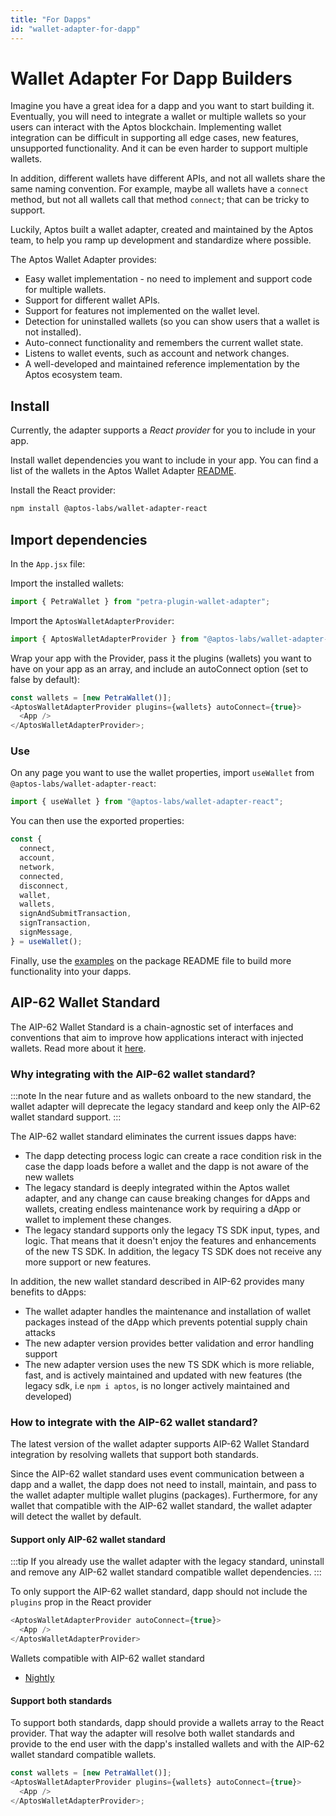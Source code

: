 ```yaml
---
title: "For Dapps"
id: "wallet-adapter-for-dapp"
---
```


# Wallet Adapter For Dapp Builders

Imagine you have a great idea for a dapp and you want to start building it. Eventually, you will need to integrate a wallet or multiple wallets so your users can interact with the Aptos blockchain.
Implementing wallet integration can be difficult in supporting all edge cases, new features, unsupported functionality. And it can be even harder to support multiple wallets.

In addition, different wallets have different APIs, and not all wallets share the same naming convention. For example, maybe all wallets have a `connect` method, but not all wallets call that method `connect`; that can be tricky to support.

Luckily, Aptos built a wallet adapter, created and maintained by the Aptos team, to help you ramp up development and standardize where possible.

The Aptos Wallet Adapter provides:

- Easy wallet implementation - no need to implement and support code for multiple wallets.
- Support for different wallet APIs.
- Support for features not implemented on the wallet level.
- Detection for uninstalled wallets (so you can show users that a wallet is not installed).
- Auto-connect functionality and remembers the current wallet state.
- Listens to wallet events, such as account and network changes.
- A well-developed and maintained reference implementation by the Aptos ecosystem team.

## Install

Currently, the adapter supports a _React provider_ for you to include in your app.

Install wallet dependencies you want to include in your app. You can find a list of the wallets in the Aptos Wallet Adapter [README](https://github.com/aptos-labs/aptos-wallet-adapter#supported-wallet-packages).

Install the React provider:

```bash
npm install @aptos-labs/wallet-adapter-react
```

## Import dependencies

In the `App.jsx` file:

Import the installed wallets:

```js
import { PetraWallet } from "petra-plugin-wallet-adapter";
```

Import the `AptosWalletAdapterProvider`:

```js
import { AptosWalletAdapterProvider } from "@aptos-labs/wallet-adapter-react";
```

Wrap your app with the Provider, pass it the plugins (wallets) you want to have on your app as an array, and include an autoConnect option (set to false by default):

```js
const wallets = [new PetraWallet()];
<AptosWalletAdapterProvider plugins={wallets} autoConnect={true}>
  <App />
</AptosWalletAdapterProvider>;
```

### Use

On any page you want to use the wallet properties, import `useWallet` from `@aptos-labs/wallet-adapter-react`:

```js
import { useWallet } from "@aptos-labs/wallet-adapter-react";
```

You can then use the exported properties:

```js
const {
  connect,
  account,
  network,
  connected,
  disconnect,
  wallet,
  wallets,
  signAndSubmitTransaction,
  signTransaction,
  signMessage,
} = useWallet();
```

Finally, use the [examples](https://github.com/aptos-labs/aptos-wallet-adapter/tree/main/packages/wallet-adapter-react#examples) on the package README file to build more functionality into your dapps.

## AIP-62 Wallet Standard

The AIP-62 Wallet Standard is a chain-agnostic set of interfaces and conventions that aim to improve how applications interact with injected wallets. Read more about it [here](https://github.com/aptos-foundation/AIPs/blob/main/aips/aip-62.md).

### Why integrating with the AIP-62 wallet standard?

:::note
In the near future and as wallets onboard to the new standard, the wallet adapter will deprecate the legacy standard and keep only the AIP-62 wallet standard support.
:::

The AIP-62 wallet standard eliminates the current issues dapps have:

- The dapp detecting process logic can create a race condition risk in the case the dapp loads before a wallet and the dapp is not aware of the new wallets
- The legacy standard is deeply integrated within the Aptos wallet adapter, and any change can cause breaking changes for dApps and wallets, creating endless maintenance work by requiring a dApp or wallet to implement these changes.
- The legacy standard supports only the legacy TS SDK input, types, and logic. That means that it doesn't enjoy the features and enhancements of the new TS SDK. In addition, the legacy TS SDK does not receive any more support or new features.

In addition, the new wallet standard described in AIP-62 provides many benefits to dApps:

- The wallet adapter handles the maintenance and installation of wallet packages instead of the dApp which prevents potential supply chain attacks
- The new adapter version provides better validation and error handling support
- The new adapter version uses the new TS SDK which is more reliable, fast, and is actively maintained and updated with new features (the legacy sdk, i.e `npm i aptos`, is no longer actively maintained and developed)

### How to integrate with the AIP-62 wallet standard?

The latest version of the wallet adapter supports AIP-62 Wallet Standard integration by resolving wallets that support both standards.

Since the AIP-62 wallet standard uses event communication between a dapp and a wallet, the dapp does not need to install, maintain, and pass to the wallet adapter multiple wallet plugins (packages). Furthermore, for any wallet that compatible with the AIP-62 wallet standard, the wallet adapter will detect the wallet by default.

#### Support only AIP-62 wallet standard

:::tip
If you already use the wallet adapter with the legacy standard, uninstall and remove any AIP-62 wallet standard compatible wallet dependencies.
:::

To only support the AIP-62 wallet standard, dapp should not include the `plugins` prop in the React provider

```js
<AptosWalletAdapterProvider autoConnect={true}>
  <App />
</AptosWalletAdapterProvider>
```

Wallets compatible with AIP-62 wallet standard

- [Nightly](https://chromewebstore.google.com/detail/nightly/fiikommddbeccaoicoejoniammnalkfa)

#### Support both standards

To support both standards, dapp should provide a wallets array to the React provider. That way the adapter will resolve both wallet standards and provide to the end user with the dapp's installed wallets and with the AIP-62 wallet standard compatible wallets.

```js
const wallets = [new PetraWallet()];
<AptosWalletAdapterProvider plugins={wallets} autoConnect={true}>
  <App />
</AptosWalletAdapterProvider>;
```
